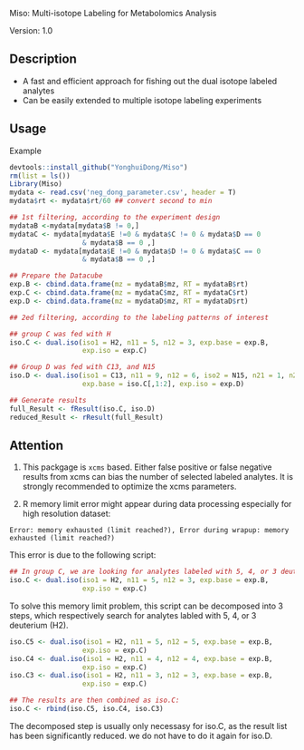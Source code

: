 Miso: Multi-isotope Labeling for Metabolomics Analysis

Version: 1.0

## Description

- A fast and efficient approach for fishing out the dual isotope labeled analytes
- Can be easily extended to multiple isotope labeling experiments


## Usage

Example 

```r 
devtools::install_github("YonghuiDong/Miso") 
rm(list = ls())
Library(Miso)
mydata <- read.csv('neg_dong_parameter.csv', header = T)
mydata$rt <- mydata$rt/60 ## convert second to min

## 1st filtering, according to the experiment design
mydataB <-mydata[mydata$B != 0,]
mydataC <- mydata[mydata$E !=0 & mydata$C != 0 & mydata$D == 0 
                  & mydata$B == 0 ,]
mydataD <- mydata[mydata$E !=0 & mydata$D != 0 & mydata$C == 0 
                  & mydata$B == 0 ,]

## Prepare the Datacube
exp.B <- cbind.data.frame(mz = mydataB$mz, RT = mydataB$rt)
exp.C <- cbind.data.frame(mz = mydataC$mz, RT = mydataC$rt)
exp.D <- cbind.data.frame(mz = mydataD$mz, RT = mydataD$rt)

## 2ed filtering, according to the labeling patterns of interest

## group C was fed with H
iso.C <- dual.iso(iso1 = H2, n11 = 5, n12 = 3, exp.base = exp.B, 
                  exp.iso = exp.C)

## Group D was fed with C13, and N15
iso.D <- dual.iso(iso1 = C13, n11 = 9, n12 = 6, iso2 = N15, n21 = 1, n22 = 0,
                  exp.base = iso.C[,1:2], exp.iso = exp.D)

## Generate results
full_Result <- fResult(iso.C, iso.D)
reduced_Result <- rResult(full_Result)
```
## Attention

1. This packgage is `xcms` based. Either false positive or false negative results from xcms can bias the number of selected labeled analytes. It is strongly recommended to optimize the xcms parameters.     

2. R memory limit error might appear during data processing especially for high resolution dataset:   

`Error: memory exhausted (limit reached?), Error during wrapup: memory exhausted (limit reached?)` 

This error is due to the following script:

```r
## In group C, we are looking for analytes labeled with 5, 4, or 3 deuterium (H2).
iso.C <- dual.iso(iso1 = H2, n11 = 5, n12 = 3, exp.base = exp.B, 
                  exp.iso = exp.C)
```

To solve this memory limit problem, this script can be decomposed into 3 steps, which respectively search for analytes labled with 5, 4, or 3 deuterium (H2).

```r
iso.C5 <- dual.iso(iso1 = H2, n11 = 5, n12 = 5, exp.base = exp.B, 
                  exp.iso = exp.C)
iso.C4 <- dual.iso(iso1 = H2, n11 = 4, n12 = 4, exp.base = exp.B, 
                  exp.iso = exp.C)
iso.C3 <- dual.iso(iso1 = H2, n11 = 3, n12 = 3, exp.base = exp.B, 
                  exp.iso = exp.C)

## The results are then combined as iso.C:
iso.C <- rbind(iso.C5, iso.C4, iso.C3)
```

The decomposed step is usually only necessasy for iso.C, as the result list has been significantly reduced. we do not have to do it again for iso.D.
